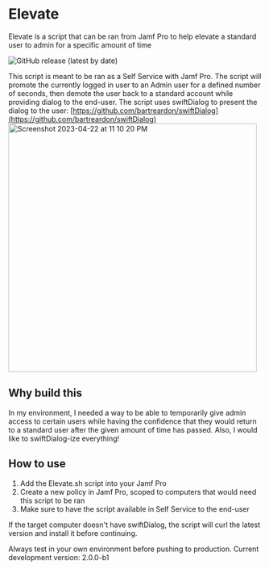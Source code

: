 # Elevate
Elevate is a script that can be ran from Jamf Pro to help elevate a standard user to admin for a specific amount of time

![GitHub release (latest by date)](https://img.shields.io/github/v/release/robjschroeder/Elevate?display_name=tag)

This script is meant to be ran as a Self Service with Jamf Pro. The script will promote the currently logged in user to an Admin user for a defined number of seconds, then demote the user back to a standard account while providing dialog to the end-user. The script uses swiftDialog to present the dialog to the user: [https://github.com/bartreardon/swiftDialog](https://github.com/bartreardon/swiftDialog)
<img width="493" alt="Screenshot 2023-04-22 at 11 10 20 PM" src="https://user-images.githubusercontent.com/23343243/233823115-7266230a-2411-4c9e-be4b-a1bc6d1fbdb6.png">



## Why build this
In my environment, I needed a way to be able to temporarily give admin access to certain users while having the confidence that they would return to a standard user after the given amount of time has passed. Also, I would like to swiftDialog-ize everything!

## How to use
1. Add the Elevate.sh script into your Jamf Pro
2. Create a new policy in Jamf Pro, scoped to computers that would need this script to be ran
3. Make sure to have the script available in Self Service to the end-user

If the target computer doesn't have swiftDialog, the script will curl the latest version and install it before continuing. 

Always test in your own environment before pushing to production. Current development version: 2.0.0-b1

